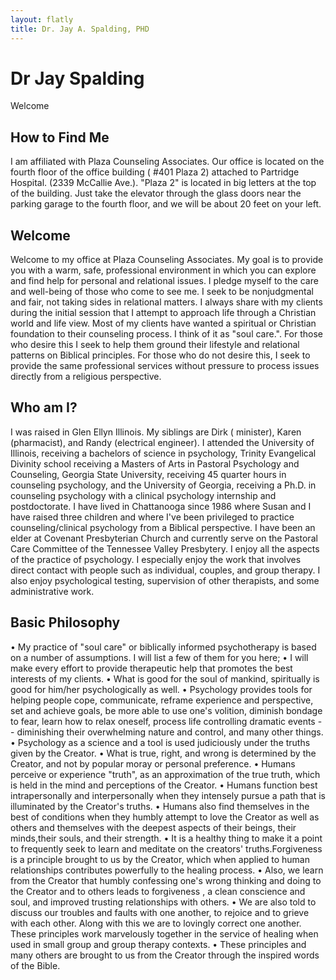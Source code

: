 ```yaml
---
layout: flatly
title: Dr. Jay A. Spalding, PHD
---
```

# Dr Jay Spalding

Welcome
## How to Find Me
I am affiliated with Plaza Counseling Associates.  Our office is located on the fourth floor of the office building ( #401 Plaza 2) attached to Partridge Hospital.  (2339 McCallie Ave.).  "Plaza 2" is located in big letters at the top of the building.  Just take the elevator through the glass doors near the parking garage to the fourth floor, and we will be about 20 feet on your left.
## Welcome
Welcome to my office at Plaza Counseling Associates. My goal is to provide you with a warm, safe, professional environment in which you can explore and find help for personal and relational issues. I pledge myself to the care and well-being of those who come to see me.  I seek to be nonjudgmental and fair, not taking sides in relational matters.  I always share with my clients during the initial session that I attempt to approach life through a Christian world and life view.  Most of my clients have wanted a spiritual or Christian foundation to their counseling process. I think of it as "soul care.".  For those who desire this I seek to help them ground their lifestyle and relational patterns on Biblical principles.  For those who do not desire this, I seek to provide the same professional services without pressure to process issues directly from a religious perspective.
## Who am I?
I was raised in Glen Ellyn Illinois.  My siblings are Dirk ( minister), Karen (pharmacist), and Randy (electrical engineer).  I attended the University of Illinois, receiving a bachelors of science in psychology, Trinity Evangelical Divinity school receiving a Masters of Arts in Pastoral Psychology and Counseling, Georgia State University, receiving 45 quarter hours in counseling psychology, and the University of Georgia, receiving a Ph.D. in counseling psychology with a clinical psychology internship and postdoctorate.
I have lived in Chattanooga since 1986 where Susan and I have raised three children and where I've been privileged to practice counseling/clinical psychology from a Biblical perspective.
I have been an elder at Covenant Presbyterian Church and currently serve on the Pastoral Care Committee of the Tennessee Valley Presbytery.
I enjoy all the aspects of the practice of psychology.  I especially enjoy the work that involves direct contact with people such as individual, couples, and group therapy.  I also enjoy psychological testing, supervision of other therapists, and  some administrative work.
## Basic Philosophy
• My practice of "soul care" or biblically informed psychotherapy is based on a number of assumptions. I will list a few of them for you here;
•  I will make every effort to provide therapeutic help that promotes the best interests of my clients.
• What is good for the soul of mankind, spiritually is good for him/her psychologically as well.
• Psychology provides tools for helping people cope, communicate, reframe experience and perspective, set and achieve goals, be more able to use one's volition, diminish bondage to fear, learn how to relax oneself, process life controlling dramatic events -- diminishing their overwhelming nature and control, and many other things.
• Psychology as a science and a tool is used judiciously under the truths given by the Creator.
• What is true, right, and wrong is determined by the Creator, and not by popular moray or personal preference.
• Humans perceive or experience "truth", as an approximation of the true truth, which is held in the mind and perceptions of the Creator.
• Humans function best intrapersonally and interpersonally when they intensely pursue a path that is illuminated by the Creator's truths.
• Humans also find themselves in the best of conditions when they humbly attempt to love the Creator as well as others and themselves with the deepest aspects of their beings, their minds,their souls, and their strength.
• It is a healthy thing to make it a point to frequently seek to learn and meditate on the creators' truths.Forgiveness is a principle brought to us by the Creator, which when applied to human relationships contributes powerfully to the healing process.
• Also, we learn from the Creator that humbly confessing one's wrong thinking and doing to the Creator and to others leads to forgiveness , a clean conscience and soul, and improved trusting relationships with others.
• We are also told to discuss our troubles and faults with one another, to rejoice and to grieve with each other.  Along with this we are to lovingly correct one another.  These principles work marvelously together in the service of healing when used in small group and group therapy contexts.
• These principles and many others are brought to us from the Creator through the inspired words of the Bible.

